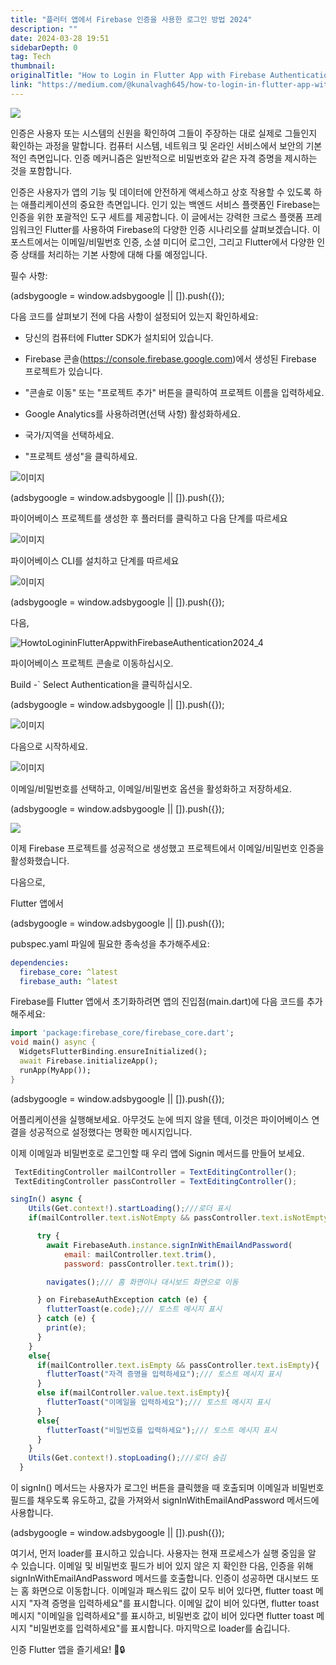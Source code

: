 ```yaml
---
title: "플러터 앱에서 Firebase 인증을 사용한 로그인 방법 2024"
description: ""
date: 2024-03-28 19:51
sidebarDepth: 0
tag: Tech
thumbnail: 
originalTitle: "How to Login in Flutter App with Firebase Authentication 2024"
link: "https://medium.com/@kunalvagh645/how-to-login-in-flutter-app-with-firebase-authentication-b62b8128758f"
---
```



<img src="./img/HowtoLogininFlutterAppwithFirebaseAuthentication2024_0.png" />

인증은 사용자 또는 시스템의 신원을 확인하여 그들이 주장하는 대로 실제로 그들인지 확인하는 과정을 말합니다. 컴퓨터 시스템, 네트워크 및 온라인 서비스에서 보안의 기본적인 측면입니다. 인증 메커니즘은 일반적으로 비밀번호와 같은 자격 증명을 제시하는 것을 포함합니다.

인증은 사용자가 앱의 기능 및 데이터에 안전하게 액세스하고 상호 작용할 수 있도록 하는 애플리케이션의 중요한 측면입니다. 인기 있는 백엔드 서비스 플랫폼인 Firebase는 인증을 위한 포괄적인 도구 세트를 제공합니다. 이 글에서는 강력한 크로스 플랫폼 프레임워크인 Flutter를 사용하여 Firebase의 다양한 인증 시나리오를 살펴보겠습니다. 이 포스트에서는 이메일/비밀번호 인증, 소셜 미디어 로그인, 그리고 Flutter에서 다양한 인증 상태를 처리하는 기본 사항에 대해 다룰 예정입니다.

필수 사항:

<!-- ui-log 수평형 -->
<ins class="adsbygoogle"
  style="display:block"
  data-ad-client="ca-pub-4877378276818686"
  data-ad-slot="9743150776"
  data-ad-format="auto"
  data-full-width-responsive="true"></ins>
<component is="script">
(adsbygoogle = window.adsbygoogle || []).push({});
</component>

다음 코드를 살펴보기 전에 다음 사항이 설정되어 있는지 확인하세요:

- 당신의 컴퓨터에 Flutter SDK가 설치되어 있습니다.
- Firebase 콘솔(https://console.firebase.google.com)에서 생성된 Firebase 프로젝트가 있습니다.

- "콘솔로 이동" 또는 "프로젝트 추가" 버튼을 클릭하여 프로젝트 이름을 입력하세요.
- Google Analytics를 사용하려면(선택 사항) 활성화하세요.
- 국가/지역을 선택하세요.
- "프로젝트 생성"을 클릭하세요.

![이미지](./img/HowtoLogininFlutterAppwithFirebaseAuthentication2024_1.png)

<!-- ui-log 수평형 -->
<ins class="adsbygoogle"
  style="display:block"
  data-ad-client="ca-pub-4877378276818686"
  data-ad-slot="9743150776"
  data-ad-format="auto"
  data-full-width-responsive="true"></ins>
<component is="script">
(adsbygoogle = window.adsbygoogle || []).push({});
</component>

파이어베이스 프로젝트를 생성한 후 플러터를 클릭하고 다음 단계를 따르세요

![이미지](./img/HowtoLogininFlutterAppwithFirebaseAuthentication2024_2.png)

파이어베이스 CLI를 설치하고 단계를 따르세요

![이미지](./img/HowtoLogininFlutterAppwithFirebaseAuthentication2024_3.png)

<!-- ui-log 수평형 -->
<ins class="adsbygoogle"
  style="display:block"
  data-ad-client="ca-pub-4877378276818686"
  data-ad-slot="9743150776"
  data-ad-format="auto"
  data-full-width-responsive="true"></ins>
<component is="script">
(adsbygoogle = window.adsbygoogle || []).push({});
</component>

다음,

![HowtoLogininFlutterAppwithFirebaseAuthentication2024_4](./img/HowtoLogininFlutterAppwithFirebaseAuthentication2024_4.png)

파이어베이스 프로젝트 콘솔로 이동하십시오.

Build -` Select Authentication을 클릭하십시오.

<!-- ui-log 수평형 -->
<ins class="adsbygoogle"
  style="display:block"
  data-ad-client="ca-pub-4877378276818686"
  data-ad-slot="9743150776"
  data-ad-format="auto"
  data-full-width-responsive="true"></ins>
<component is="script">
(adsbygoogle = window.adsbygoogle || []).push({});
</component>

![이미지](./img/HowtoLogininFlutterAppwithFirebaseAuthentication2024_5.png)

다음으로 시작하세요.

![이미지](./img/HowtoLogininFlutterAppwithFirebaseAuthentication2024_6.png)

이메일/비밀번호를 선택하고, 이메일/비밀번호 옵션을 활성화하고 저장하세요.

<!-- ui-log 수평형 -->
<ins class="adsbygoogle"
  style="display:block"
  data-ad-client="ca-pub-4877378276818686"
  data-ad-slot="9743150776"
  data-ad-format="auto"
  data-full-width-responsive="true"></ins>
<component is="script">
(adsbygoogle = window.adsbygoogle || []).push({});
</component>

<img src="./img/HowtoLogininFlutterAppwithFirebaseAuthentication2024_7.png" />

이제 Firebase 프로젝트를 성공적으로 생성했고 프로젝트에서 이메일/비밀번호 인증을 활성화했습니다.

다음으로,

Flutter 앱에서

<!-- ui-log 수평형 -->
<ins class="adsbygoogle"
  style="display:block"
  data-ad-client="ca-pub-4877378276818686"
  data-ad-slot="9743150776"
  data-ad-format="auto"
  data-full-width-responsive="true"></ins>
<component is="script">
(adsbygoogle = window.adsbygoogle || []).push({});
</component>

pubspec.yaml 파일에 필요한 종속성을 추가해주세요:

```yaml
dependencies:
  firebase_core: ^latest
  firebase_auth: ^latest
```

Firebase를 Flutter 앱에서 초기화하려면 앱의 진입점(main.dart)에 다음 코드를 추가해주세요:

```dart
import 'package:firebase_core/firebase_core.dart';
void main() async {
  WidgetsFlutterBinding.ensureInitialized();
  await Firebase.initializeApp();
  runApp(MyApp());
}
```

<!-- ui-log 수평형 -->
<ins class="adsbygoogle"
  style="display:block"
  data-ad-client="ca-pub-4877378276818686"
  data-ad-slot="9743150776"
  data-ad-format="auto"
  data-full-width-responsive="true"></ins>
<component is="script">
(adsbygoogle = window.adsbygoogle || []).push({});
</component>

어플리케이션을 실행해보세요. 아무것도 눈에 띄지 않을 텐데, 이것은 파이어베이스 연결을 성공적으로 설정했다는 명확한 메시지입니다.

이제 이메일과 비밀번호로 로그인할 때 우리 앱에 Signin 메서드를 만들어 보세요.

```js
 TextEditingController mailController = TextEditingController();
 TextEditingController passController = TextEditingController();

singIn() async {
    Utils(Get.context!).startLoading();///로더 표시
    if(mailController.text.isNotEmpty && passController.text.isNotEmpty){

      try {
        await FirebaseAuth.instance.signInWithEmailAndPassword(
            email: mailController.text.trim(),
            password: passController.text.trim());

        navigates();/// 홈 화면이나 대시보드 화면으로 이동

      } on FirebaseAuthException catch (e) {
        flutterToast(e.code);/// 토스트 메시지 표시
      } catch (e) {
        print(e);
      }
    }
    else{
      if(mailController.text.isEmpty && passController.text.isEmpty){
        flutterToast("자격 증명을 입력하세요");/// 토스트 메시지 표시
      }
      else if(mailController.value.text.isEmpty){
        flutterToast("이메일을 입력하세요");/// 토스트 메시지 표시
      }
      else{
        flutterToast("비밀번호를 입력하세요");/// 토스트 메시지 표시
      }
    }
    Utils(Get.context!).stopLoading();///로더 숨김
  }
```

이 signIn() 메서드는 사용자가 로그인 버튼을 클릭했을 때 호출되며 이메일과 비밀번호 필드를 채우도록 유도하고, 값을 가져와서 signInWithEmailAndPassword 메서드에 사용합니다.

<!-- ui-log 수평형 -->
<ins class="adsbygoogle"
  style="display:block"
  data-ad-client="ca-pub-4877378276818686"
  data-ad-slot="9743150776"
  data-ad-format="auto"
  data-full-width-responsive="true"></ins>
<component is="script">
(adsbygoogle = window.adsbygoogle || []).push({});
</component>

여기서, 먼저 loader를 표시하고 있습니다. 사용자는 현재 프로세스가 실행 중임을 알 수 있습니다. 이메일 및 비밀번호 필드가 비어 있지 않은 지 확인한 다음, 인증을 위해 signInWithEmailAndPassword 메서드를 호출합니다. 인증이 성공하면 대시보드 또는 홈 화면으로 이동합니다. 이메일과 패스워드 값이 모두 비어 있다면, flutter toast 메시지 "자격 증명을 입력하세요"를 표시합니다. 이메일 값이 비어 있다면, flutter toast 메시지 "이메일을 입력하세요"를 표시하고, 비밀번호 값이 비어 있다면 flutter toast 메시지 "비밀번호를 입력하세요"를 표시합니다. 마지막으로 loader를 숨깁니다.

인증 Flutter 앱을 즐기세요! 🚀🔒